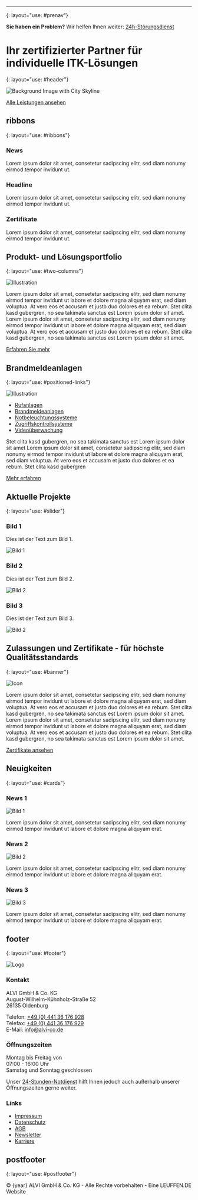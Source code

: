 ---
{: layout="use: #prenav"}

**Sie haben ein Problem?**
Wir helfen Ihnen weiter:
[24h-Störungsdienst](tel:+123456789)

# Ihr zertifizierter Partner für individuelle ITK-Lösungen
{: layout="use: #header"}
   
![Background Image with City Skyline](https://assets.volkmann.dev/alvi/skyline.png)
   
[Alle Leistungen ansehen](/#leistungen)


<!-- TODO: How to use hr here? If I do not use a heading, the content moves into the header section above -->
## ribbons
{: layout="use: #ribbons"}

### News

Lorem ipsum dolor sit amet, consetetur sadipscing elitr, sed diam nonumy eirmod tempor invidunt ut.

### Headline

Lorem ipsum dolor sit amet, consetetur sadipscing elitr, sed diam nonumy eirmod tempor invidunt ut.

### Zertifikate

Lorem ipsum dolor sit amet, consetetur sadipscing elitr, sed diam nonumy eirmod tempor invidunt ut.

## Produkt- und Lösungsportfolio
{: layout="use: #two-columns"}

![Illustration](https://assets.volkmann.dev/alvi/alvi-illustration-1.png)

Lorem ipsum dolor sit amet, consetetur sadipscing elitr, sed diam nonumy eirmod tempor invidunt ut labore et dolore magna aliquyam erat, sed diam voluptua. At vero eos et accusam et justo duo dolores et ea rebum. Stet clita kasd gubergren, no sea takimata sanctus est Lorem ipsum dolor sit amet. Lorem ipsum dolor sit amet, consetetur sadipscing elitr, sed diam nonumy eirmod tempor invidunt ut labore et dolore magna aliquyam erat, sed diam voluptua. At vero eos et accusam et justo duo dolores et ea rebum. Stet clita kasd gubergren, no sea takimata sanctus est Lorem ipsum dolor sit amet.

[Erfahren Sie mehr](#)

## Brandmeldeanlagen
{: layout="use: #positioned-links"}

![Illustration](https://assets.volkmann.dev/alvi/3d-building.jpg)

- [Rufanlagen](?left=20%&top=10%#)
- [Brandmeldeanlagen](?left=5%&top=30%#)
- [Notbeleuchtungssysteme](?right=5%&top=40%#)
- [Zugriffskontrollsysteme](?left=10%&top=60%#)
- [Videoüberwachung](?right=30%&top=75%#)

Stet clita kasd gubergren, no sea takimata sanctus est Lorem ipsum dolor sit amet Lorem ipsum dolor sit amet, consetetur sadipscing elitr, sed diam nonumy eirmod tempor invidunt ut labore et dolore magna aliquyam erat, sed diam voluptua. At vero eos et accusam et justo duo dolores et ea rebum. Stet clita kasd gubergren

[Mehr erfahren](#)

## Aktuelle Projekte
{: layout="use: #slider"}

### Bild 1

Dies ist der Text zum Bild 1.

![Bild 1](https://images.pexels.com/photos/209251/pexels-photo-209251.jpeg?auto=compress&cs=tinysrgb&w=1260&h=750&dpr=2)

### Bild 2

Dies ist der Text zum Bild 2.

![Bild 2](https://images.pexels.com/photos/269077/pexels-photo-269077.jpeg?auto=compress&cs=tinysrgb&w=1260&h=750&dpr=2)

### Bild 3

Dies ist der Text zum Bild 3.

![Bild 2](https://images.pexels.com/photos/273214/pexels-photo-273214.jpeg?auto=compress&cs=tinysrgb&w=1260&h=750&dpr=2)

## Zulassungen und Zertifikate - für höchste Qualitätsstandards
{: layout="use: #banner"}

![Icon](https://assets.volkmann.dev/alvi/certificate.png)

Lorem ipsum dolor sit amet, consetetur sadipscing elitr, sed diam nonumy eirmod tempor invidunt ut labore et dolore magna aliquyam erat, sed diam voluptua. At vero eos et accusam et justo duo dolores et ea rebum. Stet clita kasd gubergren, no sea takimata sanctus est Lorem ipsum dolor sit amet. Lorem ipsum dolor sit amet, consetetur sadipscing elitr, sed diam nonumy eirmod tempor invidunt ut labore et dolore magna aliquyam erat, sed diam voluptua. At vero eos et accusam et justo duo dolores et ea rebum. Stet clita kasd gubergren, no sea takimata sanctus est Lorem ipsum dolor sit amet.

[Zertifikate ansehen](#)

## Neuigkeiten
{: layout="use: #cards"}

### News 1

![Bild 1](https://images.pexels.com/photos/3184465/pexels-photo-3184465.jpeg?auto=compress&cs=tinysrgb&w=1260&h=750&dpr=2)

Lorem ipsum dolor sit amet, consetetur sadipscing elitr, sed diam nonumy eirmod tempor invidunt ut labore et dolore magna aliquyam erat.

### News 2

![Bild 2](https://images.pexels.com/photos/3184465/pexels-photo-3184465.jpeg?auto=compress&cs=tinysrgb&w=1260&h=750&dpr=2)

Lorem ipsum dolor sit amet, consetetur sadipscing elitr, sed diam nonumy eirmod tempor invidunt ut labore et dolore magna aliquyam erat.

### News 3

![Bild 3](https://images.pexels.com/photos/3184465/pexels-photo-3184465.jpeg?auto=compress&cs=tinysrgb&w=1260&h=750&dpr=2)

Lorem ipsum dolor sit amet, consetetur sadipscing elitr, sed diam nonumy eirmod tempor invidunt ut labore et dolore magna aliquyam erat.

<!-- TODO: How to use hr here? If I do not use a heading, the content moves into the section above -->
## footer
{: layout="use: #footer"}

![Logo](https://assets.volkmann.dev/alvi/alvi.png)

### Kontakt

ALVI GmbH & Co. KG<br>
August-Wilhelm-Kühnholz-Straße 52<br>
26135 Oldenburg

Telefon: [+49 (0) 441 36 176 928](+4944136176928)<br>
Telefax: [+49 (0) 441 36 176 929](+4944136176929)<br>
E-Mail: [info@alvi-co.de](mailto:info@alvi-co.de)

### Öffnungszeiten

Montag bis Freitag von<br>
07:00 - 16:00 Uhr<br>
Samstag und Sonntag geschlossen

Unser [24-Stunden-Notdienst](#) hilft Ihnen jedoch auch außerhalb unserer Öffnungszeiten gerne weiter.

### Links

- [Impressum](#)
- [Datenschutz](#)
- [AGB](#)
- [Newsletter](#)
- [Karriere](#)

<!-- TODO: How to use hr here? If I do not use a heading, the content moves into the section above -->
## postfooter
{: layout="use: #postfooter"}

<!-- TODO: How to use JS expressions here? -->
&copy; {year} ALVI GmbH & Co. KG - Alle Rechte vorbehalten - Eine LEUFFEN.DE Website
